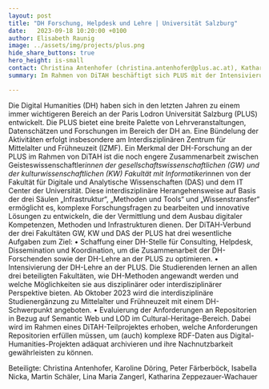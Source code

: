 ```yaml
---
layout: post
title: "DH Forschung, Helpdesk und Lehre | Universität Salzburg"
date:   2023-09-18 10:20:00 +0100
author: Elisabeth Raunig
image: ../assets/img/projects/plus.png
hide_share_buttons: true
hero_height: is-small
contact: Christina Antenhofer (christina.antenhofer@plus.ac.at), Katharina Zeppezauer-Wachauer (katharina.wachauer@plus.ac.at)
summary: Im Rahmen von DiTAH beschäftigt sich PLUS mit der Intensivierung der DH Lehre und der Schaffung eines DH-Helpdesks an der PLUS sowie der Evaluierung der Anforderungen an Repositorien in Bezug auf Semantic Web und LOD im Cultural-Heritage-Bereich.

---
```


Die Digital Humanities (DH) haben sich in den letzten Jahren zu einem immer wichtigeren Bereich an der Paris Lodron Universität Salzburg (PLUS) entwickelt. Die PLUS bietet eine breite Palette von Lehrveranstaltungen, Datenschätzen und Forschungen im Bereich der DH an. Eine Bündelung der Aktivitäten erfolgt insbesondere am Interdisziplinären Zentrum für Mittelalter und Frühneuzeit (IZMF).
Ein Merkmal der DH-Forschung an der PLUS im Rahmen von DiTAH ist die noch engere Zusammenarbeit zwischen Geisteswissenschaftler*innen der gesellschaftswissenschaftlichen (GW) und der kulturwissenschaftlichen (KW) Fakultät mit Informatiker*innen von der Fakultät für Digitale und Analytische Wissenschaften (DAS) und dem IT Center der Universität. Diese interdisziplinäre Herangehensweise auf Basis der drei Säulen „Infrastruktur“, „Methoden und Tools“ und „Wissenstransfer“ ermöglicht es, komplexe Forschungsfragen zu bearbeiten und innovative Lösungen zu entwickeln, die der Vermittlung und dem Ausbau digitaler Kompetenzen, Methoden und Infrastrukturen dienen.
Der DiTAH-Verbund der drei Fakultäten GW, KW und DAS der PLUS hat drei wesentliche Aufgaben zum Ziel:
•	Schaffung einer DH-Stelle für Consulting, Helpdesk, Dissemination und Koordination, um die Zusammenarbeit der DH-Forschenden sowie der DH-Lehre an der PLUS zu optimieren. 
•	Intensivierung der DH-Lehre an der PLUS. Die Studierenden lernen an allen drei beteiligten Fakultäten, wie DH-Methoden angewandt werden und welche Möglichkeiten sie aus disziplinärer oder interdisziplinärer Perspektive bieten. Ab Oktober 2023 wird die interdisziplinäre Studienergänzung zu Mittelalter und Frühneuzeit mit einem DH-Schwerpunkt angeboten.
•	Evaluierung der Anforderungen an Repositorien in Bezug auf Semantic Web und LOD im Cultural-Heritage-Bereich. Dabei wird im Rahmen eines DiTAH-Teilprojektes erhoben, welche Anforderungen Repositorien erfüllen müssen, um (auch) komplexe RDF-Daten aus Digital-Humanities-Projekten adäquat archivieren und ihre Nachnutzbarkeit gewährleisten zu können.

Beteiligte: Christina Antenhofer, Karoline Döring, Peter Färberböck, Isabella Nicka, Martin Schäler, Lina Maria Zangerl, Katharina Zeppezauer-Wachauer
